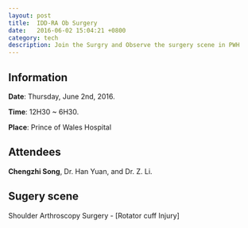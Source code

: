 ```yaml
---
layout: post
title:  IDD-RA Ob Surgery
date:   2016-06-02 15:04:21 +0800
category: tech
description: Join the Surgry and Observe the surgery scene in PWH
---
```



## Information
**Date**: Thursday, June 2nd, 2016.

**Time**: 12H30 ~ 6H30.

**Place**: Prince of Wales Hospital

## Attendees
**Chengzhi Song**, Dr. Han Yuan, and Dr. Z. Li.

## Sugery scene 
Shoulder Arthroscopy Surgery - 
[Rotator cuff Injury]